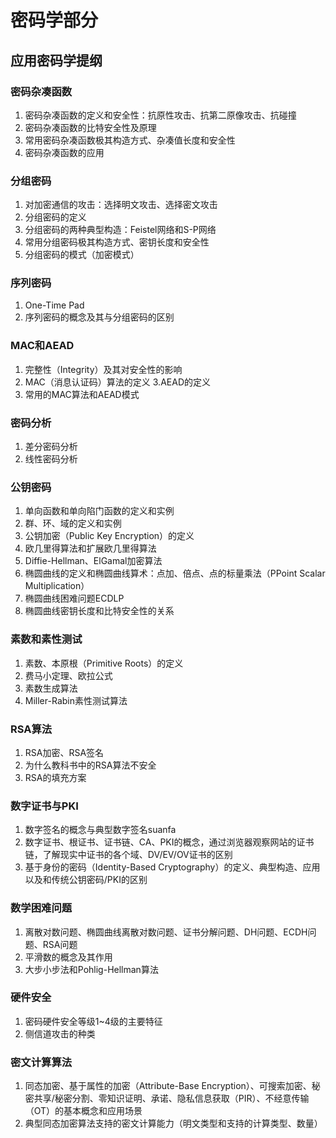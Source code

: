 # 密码学部分

## 应用密码学提纲

### 密码杂凑函数
1. 密码杂凑函数的定义和安全性：抗原性攻击、抗第二原像攻击、抗碰撞
2. 密码杂凑函数的比特安全性及原理
3. 常用密码杂凑函数极其构造方式、杂凑值长度和安全性
4. 密码杂凑函数的应用

### 分组密码
1. 对加密通信的攻击：选择明文攻击、选择密文攻击
2. 分组密码的定义
3. 分组密码的两种典型构造：Feistel网络和S-P网络
4. 常用分组密码极其构造方式、密钥长度和安全性
5. 分组密码的模式（加密模式）

### 序列密码
1. One-Time Pad
2. 序列密码的概念及其与分组密码的区别

### MAC和AEAD
1. 完整性（Integrity）及其对安全性的影响
2. MAC（消息认证码）算法的定义
3.AEAD的定义
4. 常用的MAC算法和AEAD模式

### 密码分析
1. 差分密码分析
2. 线性密码分析

### 公钥密码
1. 单向函数和单向陷门函数的定义和实例
2. 群、环、域的定义和实例
3. 公钥加密（Public Key Encryption）的定义
4. 欧几里得算法和扩展欧几里得算法
5. Diffie-Hellman、ElGamal加密算法
6. 椭圆曲线的定义和椭圆曲线算术：点加、倍点、点的标量乘法（PPoint Scalar Multiplication）
7. 椭圆曲线困难问题ECDLP
8. 椭圆曲线密钥长度和比特安全性的关系

### 素数和素性测试
1. 素数、本原根（Primitive Roots）的定义
2. 费马小定理、欧拉公式
3. 素数生成算法
4. Miller-Rabin素性测试算法

### RSA算法
1. RSA加密、RSA签名
2. 为什么教科书中的RSA算法不安全
3. RSA的填充方案

### 数字证书与PKI
1. 数字签名的概念与典型数字签名suanfa
2. 数字证书、根证书、证书链、CA、PKI的概念，通过浏览器观察网站的证书链，了解现实中证书的各个域、DV/EV/OV证书的区别
3. 基于身份的密码（Identity-Based Cryptography）的定义、典型构造、应用以及和传统公钥密码/PKI的区别


### 数学困难问题
1. 离散对数问题、椭圆曲线离散对数问题、证书分解问题、DH问题、ECDH问题、RSA问题
2. 平滑数的概念及其作用
3. 大步小步法和Pohlig-Hellman算法

### 硬件安全
1. 密码硬件安全等级1~4级的主要特征
2. 侧信道攻击的种类

### 密文计算算法
1. 同态加密、基于属性的加密（Attribute-Base Encryption）、可搜索加密、秘密共享/秘密分割、零知识证明、承诺、隐私信息获取（PIR）、不经意传输（OT）的基本概念和应用场景
2. 典型同态加密算法支持的密文计算能力（明文类型和支持的计算类型、数量）

